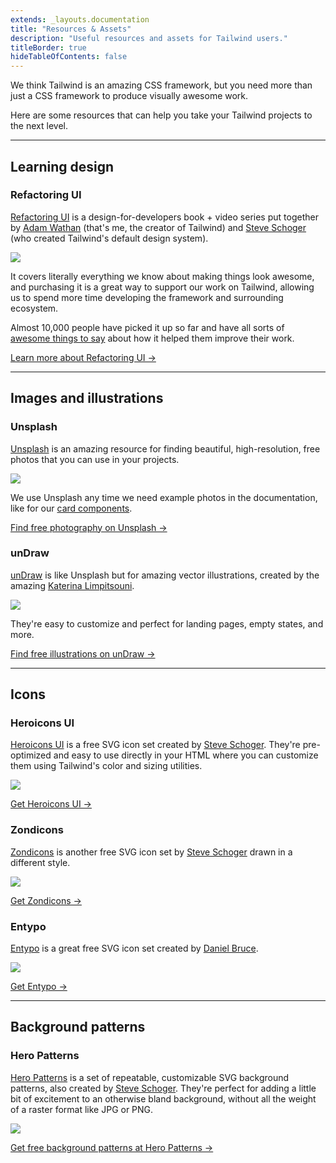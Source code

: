 ```yaml
---
extends: _layouts.documentation
title: "Resources & Assets"
description: "Useful resources and assets for Tailwind users."
titleBorder: true
hideTableOfContents: false
---
```


We think Tailwind is an amazing CSS framework, but you need more than just a CSS framework to produce visually awesome work.

Here are some resources that can help you take your Tailwind projects to the next level.

---

## Learning design

### Refactoring UI

[Refactoring UI](https://refactoringui.com/book) is a design-for-developers book + video series put together by [Adam Wathan](https://twitter.com/adamwathan) (that's me, the creator of Tailwind) and [Steve Schoger](https://twitter.com/steveschoger) (who created Tailwind's default design system).

[![](/img/resources/refactoring-ui.png)](https://refactoringui.com/book)

It covers literally everything we know about making things look awesome, and purchasing it is a great way to support our work on Tailwind, allowing us to spend more time developing the framework and surrounding ecosystem.

Almost 10,000 people have picked it up so far and have all sorts of [awesome things to say](https://refactoringui.com/book/kind-words/) about how it helped them improve their work.

[Learn more about Refactoring UI &rarr;](https://refactoringui.com/book)

---

## Images and illustrations

### Unsplash

[Unsplash](https://unsplash.com/) is an amazing resource for finding beautiful, high-resolution, free photos that you can use in your projects.

[![](/img/resources/unsplash.jpg)](https://unsplash.com/)

We use Unsplash any time we need example photos in the documentation, like for our [card components](/components/cards).

[Find free photography on Unsplash &rarr;](https://unsplash.com)

### unDraw

[unDraw](https://undraw.co/) is like Unsplash but for amazing vector illustrations, created by the amazing [Katerina Limpitsouni](https://twitter.com/ninalimpi).

[![](/img/resources/undraw.png)](https://undraw.co/)

They're easy to customize and perfect for landing pages, empty states, and more.

[Find free illustrations on unDraw &rarr;](https://undraw.co/)

---

## Icons

### Heroicons UI

[Heroicons UI](https://github.com/sschoger/heroicons-ui) is a free SVG icon set created by [Steve Schoger](https://twitter.com/steveschoger). They're pre-optimized and easy to use directly in your HTML where you can customize them using Tailwind's color and sizing utilities.

[![](/img/resources/heroicons-ui.png)](https://github.com/refactoringui/heroicons)

[Get Heroicons UI &rarr;](https://github.com/refactoringui/heroicons)

### Zondicons

[Zondicons](http://www.zondicons.com/) is another free SVG icon set by [Steve Schoger](https://twitter.com/steveschoger) drawn in a different style.

[![](/img/resources/zondicons.png)](http://www.zondicons.com/)

[Get Zondicons &rarr;](http://www.zondicons.com/)

### Entypo

[Entypo](http://www.entypo.com/) is a great free SVG icon set created by [Daniel Bruce](http://www.danielbruce.se/).

[![](/img/resources/entypo.png)](http://www.entypo.com/)

[Get Entypo &rarr;](https://github.com/adamwathan/entypo-optimized)

---

## Background patterns

### Hero Patterns

[Hero Patterns](http://www.heropatterns.com/) is a set of repeatable, customizable SVG background patterns, also created by [Steve Schoger](https://twitter.com/steveschoger). They're perfect for adding a little bit of excitement to an otherwise bland background, without all the weight of a raster format like JPG or PNG.

[![](/img/resources/hero-patterns.png)](http://www.heropatterns.com/)

[Get free background patterns at Hero Patterns &rarr;](http://www.heropatterns.com/)
